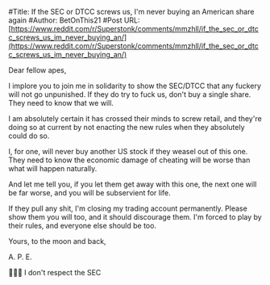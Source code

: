 #Title: If the SEC or DTCC screws us, I'm never buying an American share again
#Author: BetOnThis21
#Post URL: [https://www.reddit.com/r/Superstonk/comments/mmzhll/if_the_sec_or_dtcc_screws_us_im_never_buying_an/](https://www.reddit.com/r/Superstonk/comments/mmzhll/if_the_sec_or_dtcc_screws_us_im_never_buying_an/)


Dear fellow apes,

I implore you to join me in solidarity to show the SEC/DTCC that any fuckery will not go unpunished. If they do try to fuck us, don't buy a single share. They need to know that we will. 

I am absolutely certain it has crossed their minds to screw retail, and they're doing so at current by not enacting the new rules when they absolutely could do so.

I, for one, will never buy another US stock if they weasel out of this one. They need to know the economic damage of cheating will be worse than what will happen naturally. 

And let me tell you, if you let them get away with this one, the next one will be far worse, and you will be subservient for life.

If they pull any shit, I'm closing my trading account permanently. Please show them you will too, and it should discourage them. I'm forced to play by their rules, and everyone else should be too. 

Yours, to the moon and back,

A. P. E.

🚀🚀🚀 I don't respect the SEC